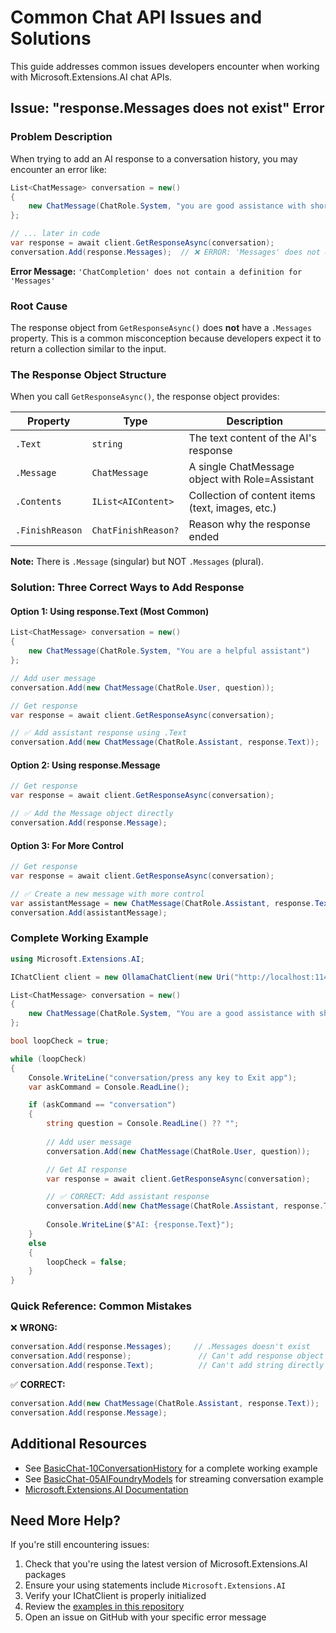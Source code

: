 # Common Chat API Issues and Solutions

This guide addresses common issues developers encounter when working with Microsoft.Extensions.AI chat APIs.

## Issue: "response.Messages does not exist" Error

### Problem Description

When trying to add an AI response to a conversation history, you may encounter an error like:

```csharp
List<ChatMessage> conversation = new() 
{
    new ChatMessage(ChatRole.System, "you are good assistance with short and smart answer")
};

// ... later in code
var response = await client.GetResponseAsync(conversation);
conversation.Add(response.Messages);  // ❌ ERROR: 'Messages' does not exist
```

**Error Message:** `'ChatCompletion' does not contain a definition for 'Messages'`

### Root Cause

The response object from `GetResponseAsync()` does **not** have a `.Messages` property. This is a common misconception because developers expect it to return a collection similar to the input.

### The Response Object Structure

When you call `GetResponseAsync()`, the response object provides:

| Property | Type | Description |
|----------|------|-------------|
| `.Text` | `string` | The text content of the AI's response |
| `.Message` | `ChatMessage` | A single ChatMessage object with Role=Assistant |
| `.Contents` | `IList<AIContent>` | Collection of content items (text, images, etc.) |
| `.FinishReason` | `ChatFinishReason?` | Reason why the response ended |

**Note:** There is `.Message` (singular) but NOT `.Messages` (plural).

### Solution: Three Correct Ways to Add Response

#### Option 1: Using response.Text (Most Common)

```csharp
List<ChatMessage> conversation = new()
{
    new ChatMessage(ChatRole.System, "You are a helpful assistant")
};

// Add user message
conversation.Add(new ChatMessage(ChatRole.User, question));

// Get response
var response = await client.GetResponseAsync(conversation);

// ✅ Add assistant response using .Text
conversation.Add(new ChatMessage(ChatRole.Assistant, response.Text));
```

#### Option 2: Using response.Message

```csharp
// Get response
var response = await client.GetResponseAsync(conversation);

// ✅ Add the Message object directly
conversation.Add(response.Message);
```

#### Option 3: For More Control

```csharp
// Get response
var response = await client.GetResponseAsync(conversation);

// ✅ Create a new message with more control
var assistantMessage = new ChatMessage(ChatRole.Assistant, response.Text);
conversation.Add(assistantMessage);
```

### Complete Working Example

```csharp
using Microsoft.Extensions.AI;

IChatClient client = new OllamaChatClient(new Uri("http://localhost:11434"), "phi4-mini");

List<ChatMessage> conversation = new()
{
    new ChatMessage(ChatRole.System, "You are a good assistance with short and smart answer")
};

bool loopCheck = true;

while (loopCheck)
{
    Console.WriteLine("conversation/press any key to Exit app");
    var askCommand = Console.ReadLine();

    if (askCommand == "conversation")
    {
        string question = Console.ReadLine() ?? "";
        
        // Add user message
        conversation.Add(new ChatMessage(ChatRole.User, question));

        // Get AI response
        var response = await client.GetResponseAsync(conversation);

        // ✅ CORRECT: Add assistant response
        conversation.Add(new ChatMessage(ChatRole.Assistant, response.Text));
        
        Console.WriteLine($"AI: {response.Text}");
    }
    else
    {
        loopCheck = false;
    }
}
```

### Quick Reference: Common Mistakes

❌ **WRONG:**
```csharp
conversation.Add(response.Messages);     // .Messages doesn't exist
conversation.Add(response);               // Can't add response object directly
conversation.Add(response.Text);          // Can't add string directly  
```

✅ **CORRECT:**
```csharp
conversation.Add(new ChatMessage(ChatRole.Assistant, response.Text));
conversation.Add(response.Message);
```

## Additional Resources

- See [BasicChat-10ConversationHistory](../src/BasicChat-10ConversationHistory/) for a complete working example
- See [BasicChat-05AIFoundryModels](../src/BasicChat-05AIFoundryModels/) for streaming conversation example
- [Microsoft.Extensions.AI Documentation](https://learn.microsoft.com/dotnet/api/microsoft.extensions.ai)

## Need More Help?

If you're still encountering issues:

1. Check that you're using the latest version of Microsoft.Extensions.AI packages
2. Ensure your using statements include `Microsoft.Extensions.AI`
3. Verify your IChatClient is properly initialized
4. Review the [examples in this repository](../src/)
5. Open an issue on GitHub with your specific error message
